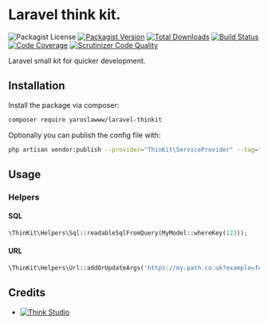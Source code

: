# Laravel think kit.

![Packagist License](https://img.shields.io/packagist/l/yaroslawww/laravel-thinkit?color=%234dc71f)
[![Packagist Version](https://img.shields.io/packagist/v/yaroslawww/laravel-thinkit)](https://packagist.org/packages/yaroslawww/laravel-thinkit)
[![Total Downloads](https://img.shields.io/packagist/dt/yaroslawww/laravel-thinkit)](https://packagist.org/packages/yaroslawww/laravel-thinkit)
[![Build Status](https://scrutinizer-ci.com/g/yaroslawww/laravel-thinkit/badges/build.png?b=master)](https://scrutinizer-ci.com/g/yaroslawww/laravel-thinkit/build-status/master)
[![Code Coverage](https://scrutinizer-ci.com/g/yaroslawww/laravel-thinkit/badges/coverage.png?b=master)](https://scrutinizer-ci.com/g/yaroslawww/laravel-thinkit/?branch=master)
[![Scrutinizer Code Quality](https://scrutinizer-ci.com/g/yaroslawww/laravel-thinkit/badges/quality-score.png?b=master)](https://scrutinizer-ci.com/g/yaroslawww/laravel-thinkit/?branch=master)

Laravel small kit for quicker development.

## Installation

Install the package via composer:

```bash
composer require yaroslawww/laravel-thinkit
```

Optionally you can publish the config file with:

```bash
php artisan vendor:publish --provider="ThinKit\ServiceProvider" --tag="config"
```

## Usage

### Helpers

#### SQL

```php
\ThinKit\Helpers\Sql::readableSqlFromQuery(MyModel::whereKey(123));
```

#### URL

```php
\ThinKit\Helpers\Url::addOrUpdateArgs('https://my.path.co.uk?example=foo&test=bar', 'new', 'baz');
```

## Credits

- [![Think Studio](https://yaroslawww.github.io/images/sponsors/packages/logo-think-studio.png)](https://think.studio/) 
